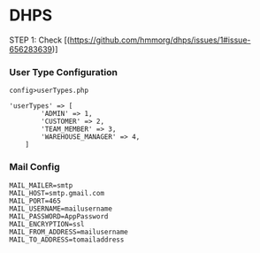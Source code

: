 # DHPS

STEP 1: Check [(https://github.com/hmmorg/dhps/issues/1#issue-656283639)]

### User Type Configuration
`config>userTypes.php`
```
'userTypes' => [
        'ADMIN' => 1,
        'CUSTOMER' => 2,
        'TEAM_MEMBER' => 3,
        'WAREHOUSE_MANAGER' => 4,
    ]
```
### Mail Config
```
MAIL_MAILER=smtp
MAIL_HOST=smtp.gmail.com
MAIL_PORT=465
MAIL_USERNAME=mailusername
MAIL_PASSWORD=AppPassword
MAIL_ENCRYPTION=ssl
MAIL_FROM_ADDRESS=mailusername
MAIL_TO_ADDRESS=tomailaddress
```
